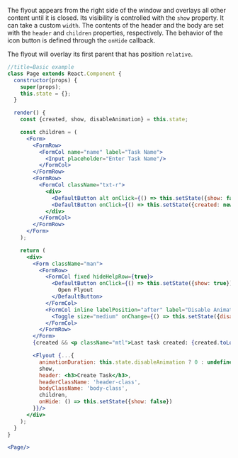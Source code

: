 The flyout appears from the right side of the window and overlays all other content until it is closed. Its
visibility is controlled with the `show` property. It can take a custom `width`. The contents of the header
and the body are set with the `header` and `children` properties, respectively. The behavior of the icon
button is defined through the `onHide` callback.

The flyout will overlay its first parent that has position `relative`.

```jsx harmony
//title=Basic example
class Page extends React.Component {
  constructor(props) {
    super(props);
    this.state = {};
  }

  render() {
    const {created, show, disableAnimation} = this.state;

    const children = (
      <Form>
        <FormRow>
          <FormCol name="name" label="Task Name">
            <Input placeholder="Enter Task Name"/>
          </FormCol>
        </FormRow>
        <FormRow>
          <FormCol className="txt-r">
            <div>
              <DefaultButton alt onClick={() => this.setState({show: false})}>Cancel</DefaultButton>
              <DefaultButton onClick={() => this.setState({created: new Date(), show: false})}>Create</DefaultButton>
            </div>
          </FormCol>
        </FormRow>
      </Form>
    );

    return (
      <div>
        <Form className="man">
          <FormRow>
            <FormCol fixed hideHelpRow={true}>
              <DefaultButton onClick={() => this.setState({show: true})}>
                Open Flyout
              </DefaultButton>
            </FormCol>
            <FormCol inline labelPosition="after" label="Disable Animation" hideHelpRow={true}>
              <Toggle size="medium" onChange={() => this.setState({disableAnimation: !this.state.disableAnimation})}/>
            </FormCol>
          </FormRow>
        </Form>
        {created && <p className="mtl">Last task created: {created.toLocaleString()}</p>}

        <Flyout {...{
          animationDuration: this.state.disableAnimation ? 0 : undefined,
          show,
          header: <h3>Create Task</h3>,
          headerClassName: 'header-class',
          bodyClassName: 'body-class',
          children,
          onHide: () => this.setState({show: false})
        }}/>
      </div>
    );
  }
}

<Page/>
```